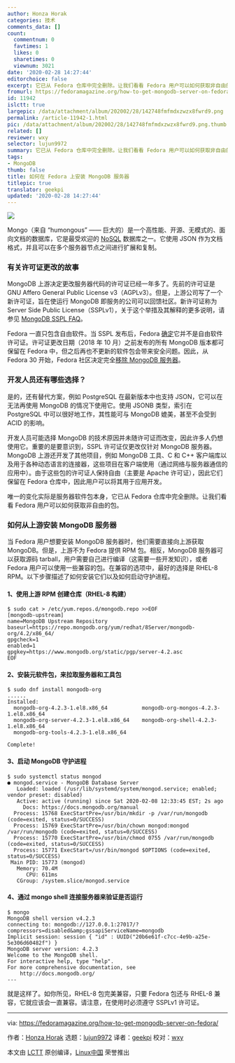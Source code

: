 ```yaml
---
author: Honza Horak
categories: 技术
comments_data: []
count:
  commentnum: 0
  favtimes: 1
  likes: 0
  sharetimes: 0
  viewnum: 3021
date: '2020-02-28 14:27:44'
editorchoice: false
excerpt: 它已从 Fedora 仓库中完全删除。让我们看看 Fedora 用户可以如何获取非自由的包。
fromurl: https://fedoramagazine.org/how-to-get-mongodb-server-on-fedora/
id: 11942
islctt: true
largepic: /data/attachment/album/202002/28/142748fmfmdxzwzx8fwrd9.png
permalink: /article-11942-1.html
pic: /data/attachment/album/202002/28/142748fmfmdxzwzx8fwrd9.png.thumb.jpg
related: []
reviewer: wxy
selector: lujun9972
summary: 它已从 Fedora 仓库中完全删除。让我们看看 Fedora 用户可以如何获取非自由的包。
tags:
- MongoDB
thumb: false
title: 如何在 Fedora 上安装 MongoDB 服务器
titlepic: true
translator: geekpi
updated: '2020-02-28 14:27:44'
---
```


![](/data/attachment/album/202002/28/142748fmfmdxzwzx8fwrd9.png)


Mongo（来自 “humongous” —— 巨大的）是一个高性能、开源、无模式的、面向文档的数据库，它是最受欢迎的 [NoSQL](https://en.wikipedia.org/wiki/NoSQL) 数据库之一。它使用 JSON 作为文档格式，并且可以在多个服务器节点之间进行扩展和复制。


### 有关许可证更改的故事


MongoDB 上游决定更改服务器代码的许可证已经一年多了。先前的许可证是 GNU Affero General Public License v3（AGPLv3）。但是，上游公司写了一个新许可证，旨在使运行 MongoDB 即服务的公司可以回馈社区。新许可证称为 Server Side Public License（SSPLv1），关于这个举措及其解释的更多说明，请参见 [MongoDB SSPL FAQ](https://www.mongodb.com/licensing/server-side-public-license/faq)。


Fedora 一直只包含自由软件。当 SSPL 发布后，Fedora [确定](https://lists.fedoraproject.org/archives/list/legal@lists.fedoraproject.org/thread/IQIOBOGWJ247JGKX2WD6N27TZNZZNM6C/)它并不是自由软件许可证。许可证更改日期（2018 年 10 月）之前发布的所有 MongoDB 版本都可保留在 Fedora 中，但之后再也不更新的软件包会带来安全问题。因此，从 Fedora 30 开始，Fedora 社区决定完全[移除 MongoDB 服务器](https://fedoraproject.org/wiki/Changes/MongoDB_Removal)。


### 开发人员还有哪些选择？


是的，还有替代方案，例如 PostgreSQL 在最新版本中也支持 JSON，它可以在无法再使用 MongoDB 的情况下使用它。使用 JSONB 类型，索引在 PostgreSQL 中可以很好地工作，其性能可与 MongoDB 媲美，甚至不会受到 ACID 的影响。


开发人员可能选择 MongoDB 的技术原因并未随许可证而改变，因此许多人仍想使用它。重要的是要意识到，SSPL 许可证仅更改仅针对 MongoDB 服务器。MongoDB 上游还开发了其他项目，例如 MongoDB 工具、C 和 C++ 客户端库以及用于各种动态语言的连接器，这些项目在客户端使用（通过网络与服务器通信的应用中）。由于这些包的许可证人保持自由（主要是 Apache 许可证），因此它们保留在 Fedora 仓库中，因此用户可以将其用于应用开发。


唯一的变化实际是服务器软件包本身，它已从 Fedora 仓库中完全删除。让我们看看 Fedora 用户可以如何获取非自由的包。


### 如何从上游安装 MongoDB 服务器


当 Fedora 用户想要安装 MongoDB 服务器时，他们需要直接向上游获取 MongoDB。但是，上游不为 Fedora 提供 RPM 包。相反，MongoDB 服务器可以获取源码 tarball，用户需要自己进行编译（这需要一些开发知识），或者 Fedora 用户可以使用一些兼容的包。在兼容的选项中，最好的选择是 RHEL-8 RPM。以下步骤描述了如何安装它们以及如何启动守护进程。


#### 1、使用上游 RPM 创建仓库（RHEL-8 构建）



```
$ sudo cat > /etc/yum.repos.d/mongodb.repo >>EOF
[mongodb-upstream]
name=MongoDB Upstream Repository
baseurl=https://repo.mongodb.org/yum/redhat/8Server/mongodb-org/4.2/x86_64/
gpgcheck=1
enabled=1
gpgkey=https://www.mongodb.org/static/pgp/server-4.2.asc
EOF
```

#### 2、安装元软件包，来拉取服务器和工具包



```
$ sudo dnf install mongodb-org
......
Installed:
  mongodb-org-4.2.3-1.el8.x86_64           mongodb-org-mongos-4.2.3-1.el8.x86_64  
  mongodb-org-server-4.2.3-1.el8.x86_64    mongodb-org-shell-4.2.3-1.el8.x86_64
  mongodb-org-tools-4.2.3-1.el8.x86_64          

Complete!
```

#### 3、启动 MongoDB 守护进程



```
$ sudo systemctl status mongod
● mongod.service - MongoDB Database Server
   Loaded: loaded (/usr/lib/systemd/system/mongod.service; enabled; vendor preset: disabled)
   Active: active (running) since Sat 2020-02-08 12:33:45 EST; 2s ago
     Docs: https://docs.mongodb.org/manual
  Process: 15768 ExecStartPre=/usr/bin/mkdir -p /var/run/mongodb (code=exited, status=0/SUCCESS)
  Process: 15769 ExecStartPre=/usr/bin/chown mongod:mongod /var/run/mongodb (code=exited, status=0/SUCCESS)
  Process: 15770 ExecStartPre=/usr/bin/chmod 0755 /var/run/mongodb (code=exited, status=0/SUCCESS)
  Process: 15771 ExecStart=/usr/bin/mongod $OPTIONS (code=exited, status=0/SUCCESS)
 Main PID: 15773 (mongod)
   Memory: 70.4M
      CPU: 611ms
   CGroup: /system.slice/mongod.service

```

#### 4、通过 mongo shell 连接服务器来验证是否运行



```
$ mongo
MongoDB shell version v4.2.3
connecting to: mongodb://127.0.0.1:27017/?compressors=disabled&amp;gssapiServiceName=mongodb
Implicit session: session { "id" : UUID("20b6e61f-c7cc-4e9b-a25e-5e306d60482f") }
MongoDB server version: 4.2.3
Welcome to the MongoDB shell.
For interactive help, type "help".
For more comprehensive documentation, see
    http://docs.mongodb.org/
---
```

就是这样了。如你所见，RHEL-8 包完美兼容，只要 Fedora 包还与 RHEL-8 兼容，它就应该会一直兼容。请注意，在使用时必须遵守 SSPLv1 许可证。




---


via: <https://fedoramagazine.org/how-to-get-mongodb-server-on-fedora/>


作者：[Honza Horak](https://fedoramagazine.org/author/hhorak/) 选题：[lujun9972](https://github.com/lujun9972) 译者：[geekpi](https://github.com/geekpi) 校对：[wxy](https://github.com/wxy)


本文由 [LCTT](https://github.com/LCTT/TranslateProject) 原创编译，[Linux中国](https://linux.cn/) 荣誉推出